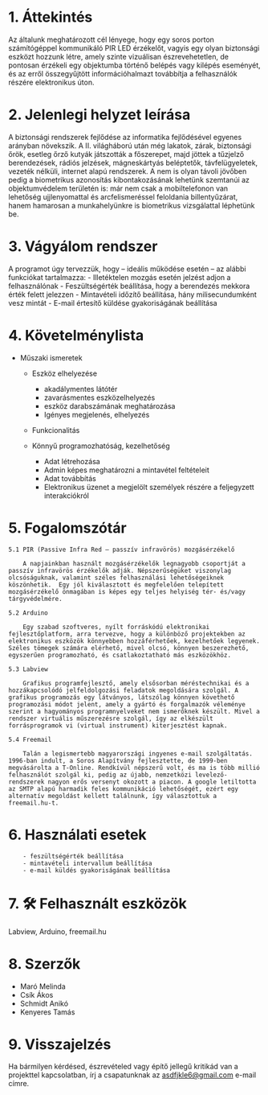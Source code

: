 # 1. Áttekintés

Az általunk meghatározott cél lényege, hogy egy soros porton számítógéppel kommunikáló PIR LED érzékelőt, vagyis egy olyan biztonsági eszközt hozzunk létre, amely szinte vizuálisan észrevehetetlen, de pontosan érzékeli egy objektumba történő belépés vagy kilépés eseményét, és az erről összegyűjtött információhalmazt továbbítja a felhasználók részére elektronikus úton.

# 2. Jelenlegi helyzet leírása

A biztonsági rendszerek fejlődése az informatika fejlődésével egyenes arányban növekszik. A II. világháború után még lakatok, zárak, biztonsági őrök, esetleg őrző kutyák játszották a főszerepet, majd jöttek a tűzjelző berendezések, rádiós jelzések, mágneskártyás beléptetők, távfelügyeletek, vezeték nélküli, internet alapú rendszerek. A nem is olyan távoli jövőben pedig a biometrikus azonosítás kibontakozásának lehetünk szemtanúi az objektumvédelem területén is: már nem csak a mobiltelefonon van lehetőség ujjlenyomattal és arcfelismeréssel feloldania billentyűzárat, hanem hamarosan a munkahelyünkre is biometrikus vizsgálattal léphetünk be.

# 3. Vágyálom rendszer
   
A programot úgy tervezzük, hogy – ideális működése esetén – az alábbi funkciókat tartalmazza:
        - Illetéktelen mozgás esetén jelzést adjon a felhasználónak
        - Feszültségérték beállítása, hogy a berendezés mekkora érték felett jelezzen
        - Mintavételi időzítő beállítása, hány milisecundumként vesz mintát
        - E-mail értesítő küldése gyakoriságának beállítása
    
# 4. Követelménylista
- Műszaki ismeretek
    - Eszköz elhelyezése
        - akadálymentes látótér
        - zavarásmentes eszközelhelyezés
        - eszköz darabszámának meghatározása
        - Igényes megjelenés, elhelyezés

    - Funkcionalitás
    - Könnyű programozhatóság, kezelhetőség
        - Adat létrehozása
        - Admin képes meghatározni a mintavétel feltételeit
        - Adat továbbítás
        - Elektronikus üzenet a megjelölt személyek részére a feljegyzett interakciókról

# 5. Fogalomszótár
    5.1 PIR (Passive Infra Red – passzív infravörös) mozgásérzékelő

        A napjainkban használt mozgásérzékelők legnagyobb csoportját a passzív infravörös érzékelők adják. Népszerűségüket viszonylag olcsóságuknak, valamint széles felhasználási lehetőségeiknek köszönhetik.  Egy jól kiválasztott és megfelelően telepített mozgásérzékelő önmagában is képes egy teljes helyiség tér- és/vagy tárgyvédelmére.     
    
    5.2 Arduino
        
        Egy szabad szoftveres, nyílt forráskódú elektronikai fejlesztőplatform, arra tervezve, hogy a különböző projektekben az elektronikus eszközök könnyebben hozzáférhetőek, kezelhetőek legyenek. Széles tömegek számára elérhető, mivel olcsó, könnyen beszerezhető, egyszerűen programozható, és csatlakoztatható más eszközökhöz.

    5.3 Labview

        Grafikus programfejlesztő, amely elsősorban méréstechnikai és a hozzákapcsolódó jelfeldolgozási feladatok megoldására szolgál. A grafikus programozás egy látványos, látszólag könnyen követhető programozási módot jelent, amely a gyártó és forgalmazók véleménye szerint a hagyományos programnyelveket nem ismerőknek készült. Mivel a rendszer virtuális műszerezésre szolgál, így az elkészült forrásprogramok vi (virtual instrument) kiterjesztést kapnak.

    5.4 Freemail
       
        Talán a legismertebb magyarországi ingyenes e-mail szolgáltatás. 1996-ban indult, a Soros Alapítvány fejlesztette, de 1999-ben megvásárolta a T-Online. Rendkívül népszerű volt, és ma is több millió felhasználót szolgál ki, pedig az újabb, nemzetközi levelező-rendszerek nagyon erős versenyt okozott a piacon. A google letiltotta az SMTP alapú harmadik feles kommunikáció lehetőségét, ezért egy alternatív megoldást kellett találnunk, így választottuk a freemail.hu-t.  
        
# 6. Használati esetek
        - feszültségérték beállítása 
        - mintavételi intervallum beállítása
        - e-mail küldés gyakoriságának beállítása

# 7. 🛠 Felhasznált eszközök

Labview, Arduino, freemail.hu

# 8. Szerzők

- Maró Melinda
- Csík Ákos
- Schmidt Anikó
- Kenyeres Tamás

# 9. Visszajelzés

Ha bármilyen kérdésed, észrevételed vagy építő jellegű kritikád van a projekttel kapcsolatban, írj a csapatunknak az asdfjkle6@gmail.com e-mail címre.

